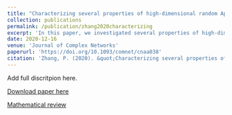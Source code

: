 ```yaml
---
title: "Characterizing several properties of high-dimensional random Apollonian networks"
collection: publications
permalink: /publication/zhang2020characterizing
excerpt: 'In this paper, we investigated several properties of high-dimensional random Apollonian networks, including two types of degree profiles, the small-world effect, sparsity and three distance-based metrics.'
date: 2020-12-16
venue: 'Journal of Complex Networks'
paperurl: 'https://doi.org/10.1093/comnet/cnaa038'
citation: 'Zhang, P. (2020). &quot;Characterizing several properties of high-dimensional random Apollonian networks.&quot; <i>Journal of Complex Networks</i>, <b>8</b>(4), cnaa038.'
---
```

Add full discritpion here.

[Download paper here](https://doi.org/10.1093/comnet/cnaa038)

[Mathematical review](https://mathscinet.ams.org/mathscinet-getitem?mr=4189631)
